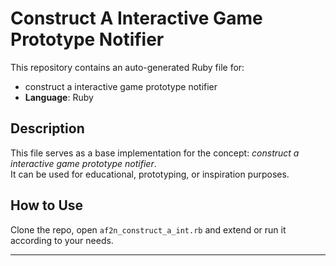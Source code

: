 # Construct A Interactive Game Prototype Notifier

This repository contains an auto-generated Ruby file for:

- construct a interactive game prototype notifier
- **Language**: Ruby

## Description

This file serves as a base implementation for the concept: *construct a interactive game prototype notifier*.  
It can be used for educational, prototyping, or inspiration purposes.

## How to Use

Clone the repo, open `af2n_construct_a_int.rb` and extend or run it according to your needs.

---


